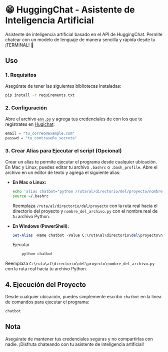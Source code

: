 # 😁 HuggingChat - Asistente de Inteligencia Artificial

Asistente de inteligencia artificial basado en el API de HuggingChat. Permite chatear con un modelo de lenguaje de manera sencilla y rápida desde tu ¡TERMINAL! 🤯

## Uso

### 1. **Requisitos**

Asegúrate de tener las siguientes bibliotecas instaladas:

```bash
pip install -r requirements.txt
```

### 2. **Configuración**

Abre el archivo [`env.py`](/env.py) y agrega tus credenciales de con los que te registrates en  [Hugichat](https://huggingface.co/chat/):

```python
email = "tu_correo@example.com"
passwd = "tu_contraseña_secreta"
```



### 3. **Crear Alias para Ejecutar el script (Opcional)**

Crear un alias te permite ejecutar el programa desde cualquier ubicación. En Mac y Linux, puedes editar tu archivo `.bashrc` o `.bash_profile`. Abre el archivo en un editor de texto y agrega el siguiente alias:

- **En Mac o Linux:**

  ```bash
  echo 'alias chatbot="python /ruta/al/directorio/del/proyecto/nombre_del_archivo.py"' >> ~/.bashrc
  source ~/.bashrc
  ```

  Reemplaza `/ruta/al/directorio/del/proyecto` con la ruta real hacia el directorio del proyecto y `nombre_del_archivo.py` con el nombre real de tu archivo Python.

- **En Windows (PowerShell):**

  ```powershell
  Set-Alias -Name chatbot -Value C:\ruta\al\directorio\del\proyecto\nombre_del_archivo.py
  ```
  
  Ejecutar
    ```bash
        python chatbot    
    ```

Reemplaza `C:\ruta\al\directorio\del\proyecto\nombre_del_archivo.py` con la ruta real hacia tu archivo Python.

## 4. **Ejecución del Proyecto**

Desde cualquier ubicación, puedes simplemente escribir `chatbot` en la línea de comandos para ejecutar el programa:

```bash
chatbot
```

## Nota

Asegúrate de mantener tus credenciales seguras y no compartirlas con nadie. ¡Disfruta chateando con tu asistente de inteligencia artificial!
